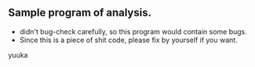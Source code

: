 ## Sample program of analysis.


* didn't bug-check carefully, so this program would contain some bugs.
* Since this is a piece of shit code, please fix by yourself if you want.


yuuka
